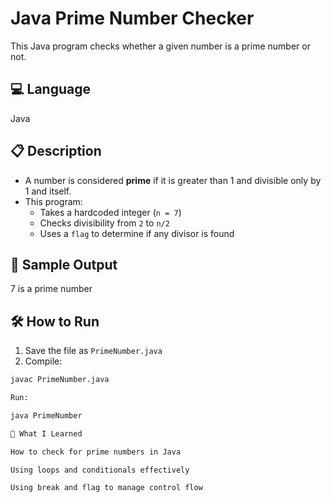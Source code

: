 # Java Prime Number Checker

This Java program checks whether a given number is a prime number or not.

## 💻 Language

Java

## 📋 Description

- A number is considered **prime** if it is greater than 1 and divisible only by 1 and itself.
- This program:
  - Takes a hardcoded integer (`n = 7`)
  - Checks divisibility from `2` to `n/2`
  - Uses a `flag` to determine if any divisor is found

## 🧪 Sample Output

7 is a prime number

## 🛠️ How to Run

1. Save the file as `PrimeNumber.java`
2. Compile:
```bash
javac PrimeNumber.java

Run:

java PrimeNumber

🌱 What I Learned

How to check for prime numbers in Java

Using loops and conditionals effectively

Using break and flag to manage control flow
